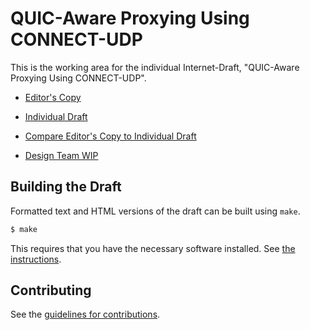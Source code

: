 # QUIC-Aware Proxying Using CONNECT-UDP

This is the working area for the individual Internet-Draft, "QUIC-Aware Proxying Using CONNECT-UDP".

* [Editor's Copy](https://ietf-wg-masque.github.io/draft-ietf-masque-quic-proxy/#go.draft-ietf-masque-quic-proxy.html)
* [Individual Draft](https://tools.ietf.org/html/draft-ietf-masque-quic-proxy)
* [Compare Editor's Copy to Individual Draft](https://ietf-wg-masque.github.io/draft-ietf-masque-quic-proxy/#go.draft-ietf-masque-quic-proxy.diff)

* [Design Team WIP](https://ietf-wg-masque.github.io/draft-ietf-masque-quic-proxy/design-team/draft-ietf-masque-quic-proxy.html)

## Building the Draft

Formatted text and HTML versions of the draft can be built using `make`.

```sh
$ make
```

This requires that you have the necessary software installed.  See
[the instructions](https://github.com/martinthomson/i-d-template/blob/master/doc/SETUP.md).


## Contributing

See the
[guidelines for contributions](https://github.com/ietf-wg-masque/draft-ietf-masque-quic-proxy/blob/main/CONTRIBUTING.md).
